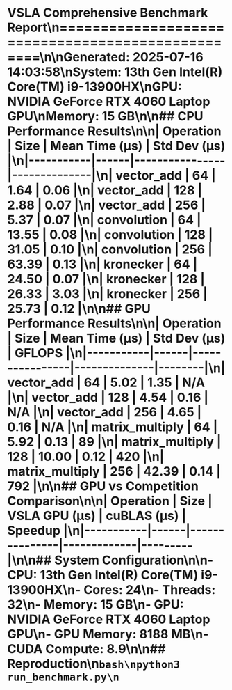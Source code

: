 # VSLA Comprehensive Benchmark Report\n==================================================\n\n**Generated**: 2025-07-16 14:03:58\n**System**: 13th Gen Intel(R) Core(TM) i9-13900HX\n**GPU**: NVIDIA GeForce RTX 4060 Laptop GPU\n**Memory**: 15 GB\n\n## CPU Performance Results\n\n| Operation | Size | Mean Time (μs) | Std Dev (μs) |\n|-----------|------|----------------|--------------|\n| vector_add | 64 | 1.64 | 0.06 |\n| vector_add | 128 | 2.88 | 0.07 |\n| vector_add | 256 | 5.37 | 0.07 |\n| convolution | 64 | 13.55 | 0.08 |\n| convolution | 128 | 31.05 | 0.10 |\n| convolution | 256 | 63.39 | 0.13 |\n| kronecker | 64 | 24.50 | 0.07 |\n| kronecker | 128 | 26.33 | 3.03 |\n| kronecker | 256 | 25.73 | 0.12 |\n\n## GPU Performance Results\n\n| Operation | Size | Mean Time (μs) | Std Dev (μs) | GFLOPS |\n|-----------|------|----------------|--------------|--------|\n| vector_add | 64 | 5.02 | 1.35 | N/A |\n| vector_add | 128 | 4.54 | 0.16 | N/A |\n| vector_add | 256 | 4.65 | 0.16 | N/A |\n| matrix_multiply | 64 | 5.92 | 0.13 | 89 |\n| matrix_multiply | 128 | 10.00 | 0.12 | 420 |\n| matrix_multiply | 256 | 42.39 | 0.14 | 792 |\n\n## GPU vs Competition Comparison\n\n| Operation | Size | VSLA GPU (μs) | cuBLAS (μs) | Speedup |\n|-----------|------|---------------|-------------|---------|\n\n## System Configuration\n\n- **CPU**: 13th Gen Intel(R) Core(TM) i9-13900HX\n- **Cores**: 24\n- **Threads**: 32\n- **Memory**: 15 GB\n- **GPU**: NVIDIA GeForce RTX 4060 Laptop GPU\n- **GPU Memory**: 8188 MB\n- **CUDA Compute**: 8.9\n\n## Reproduction\n```bash\npython3 run_benchmark.py\n```